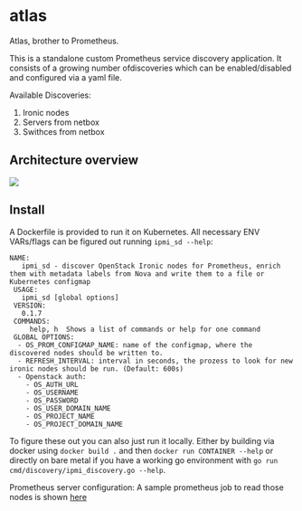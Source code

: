 # atlas

Atlas, brother to Prometheus.

This is a standalone custom Prometheus service discovery application. It consists of a growing number ofdiscoveries which can be enabled/disabled and configured via a yaml file.

Available Discoveries:
1. Ironic nodes
2. Servers from netbox
3. Swithces from netbox

## Architecture overview

![](https://github.com/sapcc/ipmi_sd/blob/master/documentation/ipmi_sd_arch.png)


## Install
A Dockerfile is provided to run it on Kubernetes. All necessary ENV VARs/flags can be figured out running `ipmi_sd --help`:

```
NAME:
   ipmi_sd - discover OpenStack Ironic nodes for Prometheus, enrich them with metadata labels from Nova and write them to a file or Kubernetes configmap
 USAGE:
   ipmi_sd [global options]
 VERSION:
   0.1.7
 COMMANDS:
     help, h  Shows a list of commands or help for one command
 GLOBAL OPTIONS:
  - OS_PROM_CONFIGMAP_NAME: name of the configmap, where the discovered nodes should be written to.
  - REFRESH_INTERVAL: interval in seconds, the prozess to look for new ironic nodes should be run. (Default: 600s)
  - Openstack auth:
    - OS_AUTH_URL
    - OS_USERNAME
    - OS_PASSWORD
    - OS_USER_DOMAIN_NAME
    - OS_PROJECT_NAME
    - OS_PROJECT_DOMAIN_NAME
```

To figure these out you can also just run it locally.
Either by building via docker using `docker build .` and then `docker run CONTAINER --help` or directly on bare metal if you have a working go
environment with `go run cmd/discovery/ipmi_discovery.go --help`.

Prometheus server configuration:
A sample prometheus job to read those nodes is shown [here](https://github.com/sapcc/ipmi_sd/blob/master/prometheus.yml)
